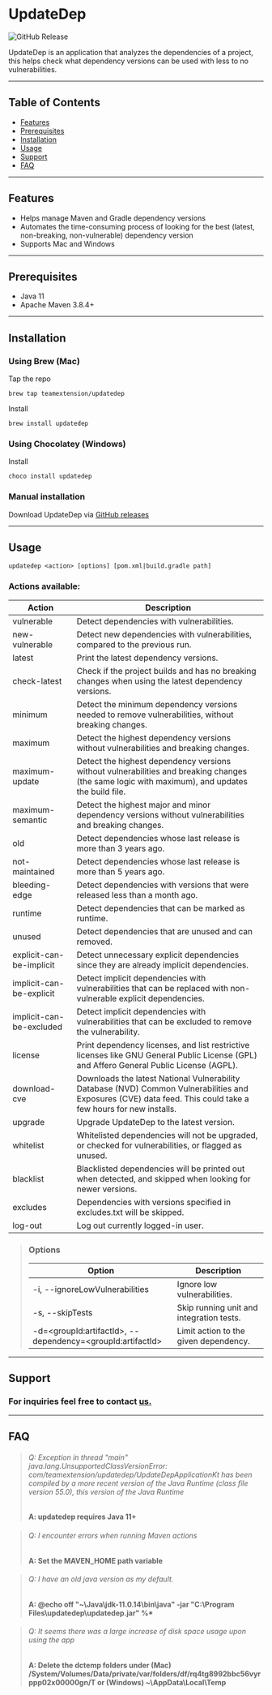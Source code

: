 # UpdateDep


![GitHub Release](https://img.shields.io/github/v/release/teamextension/updatedep)




UpdateDep is an application that analyzes the dependencies of a project, this helps check what dependency versions can be used with less to no vulnerabilities.



---

## Table of Contents
- [Features](#features)
- [Prerequisites](#prerequisites)
- [Installation](#installation)
- [Usage](#usage)
- [Support](#support)
- [FAQ](#faq)
---

## Features
- Helps manage Maven and Gradle dependency versions
- Automates the time-consuming process of looking for the best (latest, non-breaking, non-vulnerable) dependency version
- Supports Mac and Windows
---
## Prerequisites
* Java 11
* Apache Maven 3.8.4+
---
## Installation


### Using Brew (Mac)
Tap the repo
```
brew tap teamextension/updatedep
```
Install
```
brew install updatedep
```
###
### Using Chocolatey (Windows)
Install
```
choco install updatedep
```
###
### Manual installation
Download UpdateDep via [GitHub releases](https://github.com/teamextension/updatedep/releases)

---

## Usage
```
updatedep <action> [options] [pom.xml|build.gradle path]
```
### Actions available:

| Action                   | Description                                                                                                                                                    |
|--------------------------|----------------------------------------------------------------------------------------------------------------------------------------------------------------|
| vulnerable               | Detect dependencies with vulnerabilities.                                                                                                                      |
| new-vulnerable           | Detect new dependencies with vulnerabilities, compared to the previous run.                                                                                    |
| latest                   | Print the latest dependency versions.                                                                                                                          |
| check-latest             | Check if the project builds and has no breaking changes when using the latest dependency versions.                                                             |
| minimum                  | Detect the minimum dependency versions needed to remove vulnerabilities, without breaking changes.                                                             |
| maximum                  | Detect the highest dependency versions without vulnerabilities and breaking changes.                                                                           |
| maximum-update           | Detect the highest dependency versions without vulnerabilities and breaking changes (the same logic with maximum), and updates the build file.                 |
| maximum-semantic         | Detect the highest major and minor dependency versions without vulnerabilities and breaking changes.                                                           |
| old                      | Detect dependencies whose last release is more than 3 years ago.                                                                                               |
| not-maintained           | Detect dependencies whose last release is more than 5 years ago.                                                                                               |
| bleeding-edge            | Detect dependencies with versions that were released less than a month ago.                                                                                    |
| runtime                  | Detect dependencies that can be marked as runtime.                                                                                                             |
| unused                   | Detect dependencies that are unused and can removed.                                                                                                           |
| explicit-can-be-implicit | Detect unnecessary explicit dependencies since they are already implicit dependencies.                                                                         |
| implicit-can-be-explicit | Detect implicit dependencies with vulnerabilities that can be replaced with non-vulnerable explicit dependencies.                                              |
| implicit-can-be-excluded | Detect implicit dependencies with vulnerabilities that can be excluded to remove the vulnerability.                                                            |
| license                  | Print dependency licenses, and list restrictive licenses like GNU General Public License (GPL) and Affero General Public License (AGPL).                       |
| download-cve             | Downloads the latest National Vulnerability Database (NVD) Common Vulnerabilities and Exposures (CVE) data feed. This could take a few hours for new installs. |
| upgrade                  | Upgrade UpdateDep to the latest version.                                                                                                                       |
| whitelist                | Whitelisted dependencies will not be upgraded, or checked for vulnerabilities, or flagged as unused.                                                           |
| blacklist                | Blacklisted dependencies will be printed out when detected, and skipped when looking for newer versions.                                                       |
| excludes                 | Dependencies with versions specified in excludes.txt will be skipped.                                                                                          |
| log-out                  | Log out currently logged-in user.                                                                                                                              |
####
> ### Options
> | Option                                                       | Description                              |
> |--------------------------------------------------------------|------------------------------------------|
> | -i, --ignoreLowVulnerabilities                               | Ignore low vulnerabilities.              |      
> | -s, --skipTests                                              | Skip running unit and integration tests. |
> | -d=\<groupId:artifactId>, --dependency=\<groupId:artifactId> | Limit action to the given dependency.    |
>
---
## Support
### For inquiries feel free to contact [us.](https://www.teamextension.com/contact/)

---
## FAQ
> ###### Q: Exception in thread "main" java.lang.UnsupportedClassVersionError: com/teamextension/updatedep/UpdateDepApplicationKt has been compiled by a more recent version of the Java Runtime (class file version 55.0), this version of the Java Runtime
> #### A: updatedep requires Java 11+

####
> ###### Q: I encounter errors when running Maven actions
> #### A: Set the MAVEN_HOME path variable

####
> ###### Q: I have an old java version as my default.
> #### A: @echo off "~\Java\jdk-11.0.14\bin\java" -jar "C:\Program Files\updatedep\updatedep.jar" %*

####
> ###### Q: It seems there was a large increase of disk space usage upon using the app
> #### A: Delete the dctemp folders under (Mac) /System/Volumes/Data/private/var/folders/df/rq4tg8992bbc56vyrppp02x00000gn/T or (Windows) ~\AppData\Local\Temp
